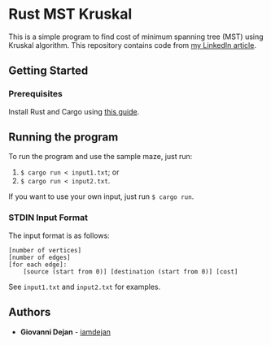 # Rust MST Kruskal
This is a simple program to find cost of minimum spanning tree (MST) using Kruskal algorithm. This repository contains code from [my LinkedIn article]().

## Getting Started

### Prerequisites
Install Rust and Cargo using [this guide](https://www.rust-lang.org/learn/get-started).

## Running the program
To run the program and use the sample maze, just run:
1) `$ cargo run < input1.txt`; or
2) `$ cargo run < input2.txt`.

If you want to use your own input, just run `$ cargo run`.

### STDIN Input Format
The input format is as follows:
```
[number of vertices]
[number of edges]
[for each edge]:
    [source (start from 0)] [destination (start from 0)] [cost]
```

See `input1.txt` and `input2.txt` for examples.

## Authors
- **Giovanni Dejan** - [iamdejan](https://github.com/iamdejan)
